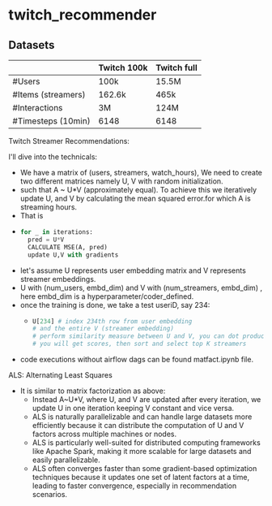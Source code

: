 # twitch_recommender

## Datasets

|                    | Twitch 100k | Twitch full |
|--------------------|-------------|-------------|
| #Users             | 100k        | 15.5M       |
| #Items (streamers) | 162.6k      | 465k        |
| #Interactions      | 3M          | 124M        |
| #Timesteps (10min) | 6148        | 6148        |


Twitch Streamer Recommendations:

I'll dive into the technicals: 
* We have a matrix of (users, streamers, watch_hours), We need to create two different matrices namely U, V with random initialization.
* such that A ~ U*V (approximately equal). To achieve this we iteratively update U, and V by calculating the mean squared error.for which A is streaming hours. 
* That is
* ```python
  for _ in iterations:
    pred = U*V
    CALCULATE MSE(A, pred)
    update U,V with gradients  
  ```
* let's assume U represents user embedding matrix and V represents streamer embeddings.
* U with (num_users, embd_dim) and V with (num_streamers, embd_dim) , here embd_dim is a hyperparameter/coder_defined.
* once the training is done, we take a test useriD, say 234:
  *   ```python
      U[234] # index 234th row from user embedding
      # and the entire V (streamer embedding)
      # perform similarity measure between U and V, you can dot product or cosine similarity etc... 
      # you will get scores, then sort and select top K streamers
      ``` 
* code executions without airflow dags can be found matfact.ipynb file.

ALS: Alternating Least Squares
* It is similar to matrix factorization as above:
  * Instead A~U*V, where U, and V are updated after every iteration, we update U in one iteration keeping V constant and vice versa.
  * ALS is naturally parallelizable and can handle large datasets more efficiently because it can distribute the computation of U and V factors across multiple machines or nodes.
  * ALS is particularly well-suited for distributed computing frameworks like Apache Spark, making it more scalable for large datasets and easily parallelizable.
  * ALS often converges faster than some gradient-based optimization techniques because it updates one set of latent factors at a time, leading to faster convergence, especially in recommendation scenarios.
